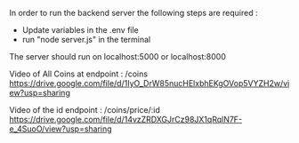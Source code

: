 In order to run the backend server the following steps are required : 
- Update variables in the .env file
- run "node server.js" in the terminal

The server should run on localhost:5000 or localhost:8000

Video of All Coins at endpoint : /coins
https://drive.google.com/file/d/1IyO_DrW85nucHElxbhEKgOVop5VYZH2w/view?usp=sharing

Video of the id endpoint : /coins/price/:id
https://drive.google.com/file/d/14vzZRDXGJrCz98JX1qRqlN7F-e_4SuoO/view?usp=sharing
